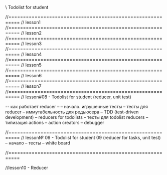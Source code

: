 \\ Todolist for student

//==========================================================
// lesson1
//==========================================================
// lesson2
//==========================================================
// lesson3
//==========================================================
// lesson4
//==========================================================
// lesson5
//==========================================================
// lesson6
//==========================================================
// lesson7
//==========================================================
// lesson#08 - Todolist for student (reducer, unit test)

-- как работает reducer –
– начало. игрушечные тесты
– тесты для reducer
– иммутабельность для редьюсера
– TDD (test-driven development)
– reducers for todolists
– тесты для todolist reducers
– типизация actions
– action creators
– debugger

//==========================================================
// lesson№ 09 - Todolist for student 09 (reducer for tasks, unit test)
– начало
– тесты
– white board

//==========================================================

//lesson10 - Reducer
